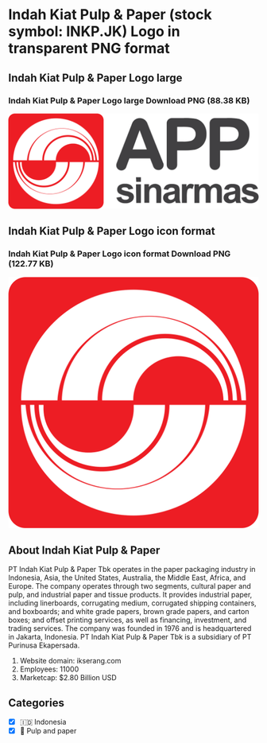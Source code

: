 # Indah Kiat Pulp & Paper (stock symbol: INKP.JK) Logo in transparent PNG format

## Indah Kiat Pulp & Paper Logo large

### Indah Kiat Pulp & Paper Logo large Download PNG (88.38 KB)

![Indah Kiat Pulp & Paper Logo large Download PNG (88.38 KB)](/img/orig/INKP.JK_BIG-405a3bdb.png)

## Indah Kiat Pulp & Paper Logo icon format

### Indah Kiat Pulp & Paper Logo icon format Download PNG (122.77 KB)

![Indah Kiat Pulp & Paper Logo icon format Download PNG (122.77 KB)](/img/orig/INKP.JK-4d46eaeb.png)

## About Indah Kiat Pulp & Paper

PT Indah Kiat Pulp & Paper Tbk operates in the paper packaging industry in Indonesia, Asia, the United States, Australia, the Middle East, Africa, and Europe. The company operates through two segments, cultural paper and pulp, and industrial paper and tissue products. It provides industrial paper, including linerboards, corrugating medium, corrugated shipping containers, and boxboards; and white grade papers, brown grade papers, and carton boxes; and offset printing services, as well as financing, investment, and trading services. The company was founded in 1976 and is headquartered in Jakarta, Indonesia. PT Indah Kiat Pulp & Paper Tbk is a subsidiary of PT Purinusa Ekapersada.

1. Website domain: ikserang.com
2. Employees: 11000
3. Marketcap: $2.80 Billion USD


## Categories
- [x] 🇮🇩 Indonesia
- [x] 📄 Pulp and paper
